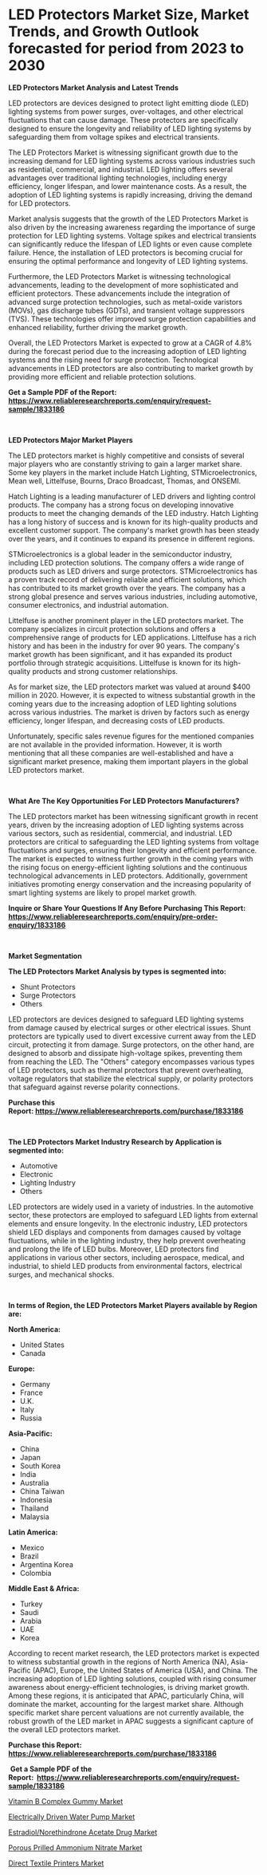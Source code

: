 <p><h1>LED Protectors Market Size, Market Trends, and Growth Outlook forecasted for period from 2023 to 2030</h1></p><p><strong>LED Protectors Market Analysis and Latest Trends</strong></p>
<p><p>LED protectors are devices designed to protect light emitting diode (LED) lighting systems from power surges, over-voltages, and other electrical fluctuations that can cause damage. These protectors are specifically designed to ensure the longevity and reliability of LED lighting systems by safeguarding them from voltage spikes and electrical transients.</p><p>The LED Protectors Market is witnessing significant growth due to the increasing demand for LED lighting systems across various industries such as residential, commercial, and industrial. LED lighting offers several advantages over traditional lighting technologies, including energy efficiency, longer lifespan, and lower maintenance costs. As a result, the adoption of LED lighting systems is rapidly increasing, driving the demand for LED protectors.</p><p>Market analysis suggests that the growth of the LED Protectors Market is also driven by the increasing awareness regarding the importance of surge protection for LED lighting systems. Voltage spikes and electrical transients can significantly reduce the lifespan of LED lights or even cause complete failure. Hence, the installation of LED protectors is becoming crucial for ensuring the optimal performance and longevity of LED lighting systems.</p><p>Furthermore, the LED Protectors Market is witnessing technological advancements, leading to the development of more sophisticated and efficient protectors. These advancements include the integration of advanced surge protection technologies, such as metal-oxide varistors (MOVs), gas discharge tubes (GDTs), and transient voltage suppressors (TVS). These technologies offer improved surge protection capabilities and enhanced reliability, further driving the market growth.</p><p>Overall, the LED Protectors Market is expected to grow at a CAGR of 4.8% during the forecast period due to the increasing adoption of LED lighting systems and the rising need for surge protection. Technological advancements in LED protectors are also contributing to market growth by providing more efficient and reliable protection solutions.</p></p>
<p><strong>Get a Sample PDF of the Report:&nbsp; <a href="https://www.reliableresearchreports.com/enquiry/request-sample/1833186">https://www.reliableresearchreports.com/enquiry/request-sample/1833186</a></strong></p>
<p>&nbsp;</p>
<p><strong>LED Protectors Major Market Players</strong></p>
<p><p>The LED protectors market is highly competitive and consists of several major players who are constantly striving to gain a larger market share. Some key players in the market include Hatch Lighting, STMicroelectronics, Mean well, Littelfuse, Bourns, Draco Broadcast, Thomas, and ONSEMI.</p><p>Hatch Lighting is a leading manufacturer of LED drivers and lighting control products. The company has a strong focus on developing innovative products to meet the changing demands of the LED industry. Hatch Lighting has a long history of success and is known for its high-quality products and excellent customer support. The company's market growth has been steady over the years, and it continues to expand its presence in different regions.</p><p>STMicroelectronics is a global leader in the semiconductor industry, including LED protection solutions. The company offers a wide range of products such as LED drivers and surge protectors. STMicroelectronics has a proven track record of delivering reliable and efficient solutions, which has contributed to its market growth over the years. The company has a strong global presence and serves various industries, including automotive, consumer electronics, and industrial automation.</p><p>Littelfuse is another prominent player in the LED protectors market. The company specializes in circuit protection solutions and offers a comprehensive range of products for LED applications. Littelfuse has a rich history and has been in the industry for over 90 years. The company's market growth has been significant, and it has expanded its product portfolio through strategic acquisitions. Littelfuse is known for its high-quality products and strong customer relationships.</p><p>As for market size, the LED protectors market was valued at around $400 million in 2020. However, it is expected to witness substantial growth in the coming years due to the increasing adoption of LED lighting solutions across various industries. The market is driven by factors such as energy efficiency, longer lifespan, and decreasing costs of LED products.</p><p>Unfortunately, specific sales revenue figures for the mentioned companies are not available in the provided information. However, it is worth mentioning that all these companies are well-established and have a significant market presence, making them important players in the global LED protectors market.</p></p>
<p>&nbsp;</p>
<p><strong>What Are The Key Opportunities For LED Protectors Manufacturers?</strong></p>
<p><p>The LED protectors market has been witnessing significant growth in recent years, driven by the increasing adoption of LED lighting systems across various sectors, such as residential, commercial, and industrial. LED protectors are critical to safeguarding the LED lighting systems from voltage fluctuations and surges, ensuring their longevity and efficient performance. The market is expected to witness further growth in the coming years with the rising focus on energy-efficient lighting solutions and the continuous technological advancements in LED protectors. Additionally, government initiatives promoting energy conservation and the increasing popularity of smart lighting systems are likely to propel market growth.</p></p>
<p><strong>Inquire or Share Your Questions If Any Before Purchasing This Report: <a href="https://www.reliableresearchreports.com/enquiry/pre-order-enquiry/1833186">https://www.reliableresearchreports.com/enquiry/pre-order-enquiry/1833186</a></strong></p>
<p>&nbsp;</p>
<p><strong>Market Segmentation</strong></p>
<p><strong>The LED Protectors Market Analysis by types is segmented into:</strong></p>
<p><ul><li>Shunt Protectors</li><li>Surge Protectors</li><li>Others</li></ul></p>
<p><p>LED protectors are devices designed to safeguard LED lighting systems from damage caused by electrical surges or other electrical issues. Shunt protectors are typically used to divert excessive current away from the LED circuit, protecting it from damage. Surge protectors, on the other hand, are designed to absorb and dissipate high-voltage spikes, preventing them from reaching the LED. The "Others" category encompasses various types of LED protectors, such as thermal protectors that prevent overheating, voltage regulators that stabilize the electrical supply, or polarity protectors that safeguard against reverse polarity connections.</p></p>
<p><strong>Purchase this Report:&nbsp;<a href="https://www.reliableresearchreports.com/purchase/1833186">https://www.reliableresearchreports.com/purchase/1833186</a></strong></p>
<p>&nbsp;</p>
<p><strong>The LED Protectors Market Industry Research by Application is segmented into:</strong></p>
<p><ul><li>Automotive</li><li>Electronic</li><li>Lighting Industry</li><li>Others</li></ul></p>
<p><p>LED protectors are widely used in a variety of industries. In the automotive sector, these protectors are employed to safeguard LED lights from external elements and ensure longevity. In the electronic industry, LED protectors shield LED displays and components from damages caused by voltage fluctuations, while in the lighting industry, they help prevent overheating and prolong the life of LED bulbs. Moreover, LED protectors find applications in various other sectors, including aerospace, medical, and industrial, to shield LED products from environmental factors, electrical surges, and mechanical shocks.</p></p>
<p>&nbsp;</p>
<p><strong>In terms of Region, the LED Protectors Market Players available by Region are:</strong></p>
<p>
    <p> <strong> North America: </strong>
        <ul>
            <li>United States</li>
            <li>Canada</li>
        </ul>
        </p> 
    <p> <strong> Europe: </strong>
        <ul>
            <li>Germany</li>
            <li>France</li>
            <li>U.K.</li>
            <li>Italy</li>
            <li>Russia</li>
        </ul>
        </p> 
    <p> <strong> Asia-Pacific: </strong>
        <ul>
            <li>China</li>
            <li>Japan</li>
            <li>South Korea</li>
            <li>India</li>
            <li>Australia</li>
            <li>China Taiwan</li>
            <li>Indonesia</li>
            <li>Thailand</li>
            <li>Malaysia</li>
        </ul>
        </p> 
    <p> <strong> Latin America: </strong>
        <ul>
            <li>Mexico</li>
            <li>Brazil</li>
            <li>Argentina Korea</li>
            <li>Colombia</li>
        </ul>
        </p> 
    <p> <strong> Middle East & Africa: </strong>
        <ul>
            <li>Turkey</li>
            <li>Saudi</li>
            <li>Arabia</li>
            <li>UAE</li>
            <li>Korea</li>
        </ul>
    </p>
    </p>
<p><p>According to recent market research, the LED protectors market is expected to witness substantial growth in the regions of North America (NA), Asia-Pacific (APAC), Europe, the United States of America (USA), and China. The increasing adoption of LED lighting solutions, coupled with rising consumer awareness about energy-efficient technologies, is driving market growth. Among these regions, it is anticipated that APAC, particularly China, will dominate the market, accounting for the largest market share. Although specific market share percent valuations are not currently available, the robust growth of the LED market in APAC suggests a significant capture of the overall LED protectors market.</p></p>
<p><strong>Purchase this Report: <a href="https://www.reliableresearchreports.com/purchase/1833186">https://www.reliableresearchreports.com/purchase/1833186</a></strong></p>
<p>&nbsp;<strong>Get a Sample PDF of the Report:&nbsp;&nbsp;<a href="https://www.reliableresearchreports.com/enquiry/request-sample/1833186">https://www.reliableresearchreports.com/enquiry/request-sample/1833186</a></strong></p>
<p><strong></strong></p>
<p><p><a href="https://www.linkedin.com/pulse/vitamin-b-complex-gummy-market-insights-players-forecast/">Vitamin B Complex Gummy Market</a></p><p><a href="https://github.com/RichRobinson5/Market-Research-Report-List-2/blob/main/electrically-driven-water-pump-market.md">Electrically Driven Water Pump Market</a></p><p><a href="https://medium.com/@mariablack1944/estradiol-norethindrone-acetate-drug-market-trends-forecast-and-competitive-analysis-to-2030-4e206cf92eb2">Estradiol/Norethindrone Acetate Drug Market</a></p><p><a href="https://www.linkedin.com/pulse/porous-prilled-ammonium-nitrate-market-insights-players-forecast/">Porous Prilled Ammonium Nitrate Market</a></p><p><a href="https://medium.com/@rebeccabower1903/direct-textile-printers-market-furnishes-information-on-market-share-market-trends-and-market-55734cb641c3">Direct Textile Printers Market</a></p></p>
